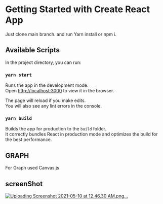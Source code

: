 # Getting Started with Create React App

Just clone main branch. and  run Yarn install or npm i.

## Available Scripts

In the project directory, you can run:

### `yarn start`

Runs the app in the development mode.\
Open [http://localhost:3000](http://localhost:3000) to view it in the browser.

The page will reload if you make edits.\
You will also see any lint errors in the console.



### `yarn build`

Builds the app for production to the `build` folder.\
It correctly bundles React in production mode and optimizes the build for the best performance.




## GRAPH 
 For Graph used Canvas.js

## screenShot

[
![Uploading Screenshot 2021-05-10 at 12.46.30 AM.png…]()
](url)
